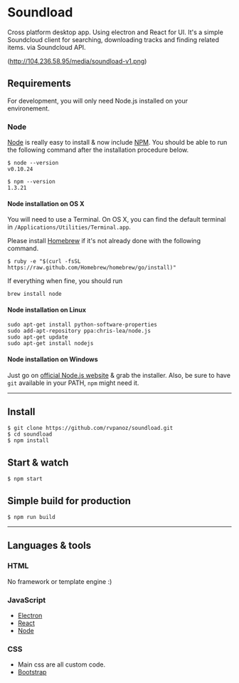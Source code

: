 # Soundload

Cross platform desktop app. Using electron and React for UI. It's a simple Soundcloud client for searching, downloading tracks and finding related items.
via Soundcloud API.

(http://104.236.58.95/media/soundload-v1.png)

## Requirements

For development, you will only need Node.js installed on your environement.

### Node

[Node](http://nodejs.org/) is really easy to install & now include [NPM](https://npmjs.org/).
You should be able to run the following command after the installation procedure
below.

    $ node --version
    v0.10.24

    $ npm --version
    1.3.21

#### Node installation on OS X

You will need to use a Terminal. On OS X, you can find the default terminal in
`/Applications/Utilities/Terminal.app`.

Please install [Homebrew](http://brew.sh/) if it's not already done with the following command.

    $ ruby -e "$(curl -fsSL https://raw.github.com/Homebrew/homebrew/go/install)"

If everything when fine, you should run

    brew install node

#### Node installation on Linux

    sudo apt-get install python-software-properties
    sudo add-apt-repository ppa:chris-lea/node.js
    sudo apt-get update
    sudo apt-get install nodejs

#### Node installation on Windows

Just go on [official Node.js website](http://nodejs.org/) & grab the installer.
Also, be sure to have `git` available in your PATH, `npm` might need it.

---

## Install

    $ git clone https://github.com/rvpanoz/soundload.git
    $ cd soundload
    $ npm install

## Start & watch

    $ npm start

## Simple build for production

    $ npm run build

---

## Languages & tools

### HTML

No framework or template engine :)

### JavaScript

- [Electron](https://electron.atom.io/)
- [React](http://facebook.github.io/react)
- [Node](https://nodejs.org/)

### CSS
- Main css are all custom code.
- [Bootstrap](https://getbootstrap.com)
